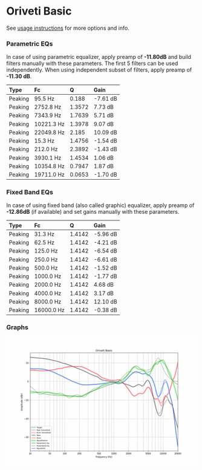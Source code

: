 # Oriveti Basic
See [usage instructions](https://github.com/jaakkopasanen/AutoEq#usage) for more options and info.

### Parametric EQs
In case of using parametric equalizer, apply preamp of **-11.80dB** and build filters manually
with these parameters. The first 5 filters can be used independently.
When using independent subset of filters, apply preamp of **-11.30 dB**.

| Type    | Fc         |      Q | Gain     |
|:--------|:-----------|:-------|:---------|
| Peaking | 95.5 Hz    | 0.188  | -7.61 dB |
| Peaking | 2752.8 Hz  | 1.3572 | 7.73 dB  |
| Peaking | 7343.9 Hz  | 1.7639 | 5.71 dB  |
| Peaking | 10221.3 Hz | 1.3978 | 9.07 dB  |
| Peaking | 22049.8 Hz | 2.185  | 10.09 dB |
| Peaking | 15.3 Hz    | 1.4756 | -1.54 dB |
| Peaking | 212.0 Hz   | 2.3892 | -1.43 dB |
| Peaking | 3930.1 Hz  | 1.4534 | 1.06 dB  |
| Peaking | 10354.8 Hz | 0.7947 | 1.87 dB  |
| Peaking | 19711.0 Hz | 0.0653 | -1.70 dB |

### Fixed Band EQs
In case of using fixed band (also called graphic) equalizer, apply preamp of **-12.86dB**
(if available) and set gains manually with these parameters.

| Type    | Fc         |      Q | Gain     |
|:--------|:-----------|:-------|:---------|
| Peaking | 31.3 Hz    | 1.4142 | -5.96 dB |
| Peaking | 62.5 Hz    | 1.4142 | -4.21 dB |
| Peaking | 125.0 Hz   | 1.4142 | -6.54 dB |
| Peaking | 250.0 Hz   | 1.4142 | -6.61 dB |
| Peaking | 500.0 Hz   | 1.4142 | -1.52 dB |
| Peaking | 1000.0 Hz  | 1.4142 | -1.77 dB |
| Peaking | 2000.0 Hz  | 1.4142 | 4.68 dB  |
| Peaking | 4000.0 Hz  | 1.4142 | 3.17 dB  |
| Peaking | 8000.0 Hz  | 1.4142 | 12.10 dB |
| Peaking | 16000.0 Hz | 1.4142 | -0.38 dB |

### Graphs
![](./Oriveti%20Basic.png)
